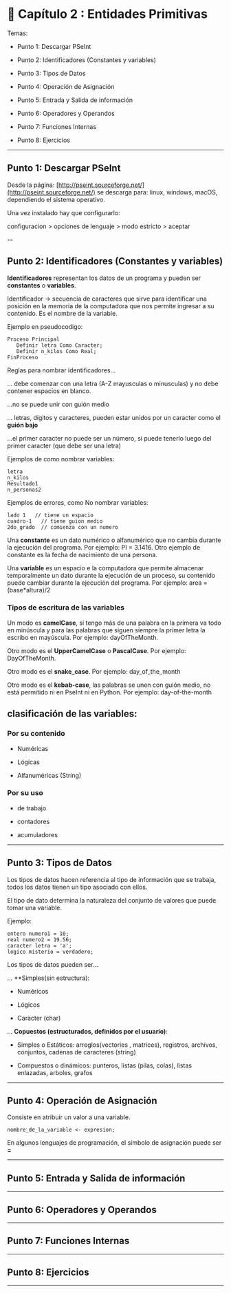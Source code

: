 # :book: Capítulo 2 : Entidades Primitivas

Temas:

- Punto 1: Descargar PSeInt

- Punto 2: Identificadores (Constantes y variables)

- Punto 3: Tipos de Datos

- Punto 4: Operación de Asignación

- Punto 5: Entrada y Salida de información

- Punto 6: Operadores y Operandos

- Punto 7: Funciones Internas

- Punto 8: Ejercicios

---

## Punto 1: Descargar PSeInt


Desde la página: [http://pseint.sourceforge.net/](http://pseint.sourceforge.net/) se descarga para: linux, windows, macOS, dependiendo el sistema operativo.

Una vez instalado hay que configurarlo:

configuracion > opciones de lenguaje > modo estricto > aceptar

--

## Punto 2: Identificadores (Constantes y variables)

**Identificadores** representan los datos de un programa y pueden ser **constantes** o **variables**.

Identificador -> secuencia de caracteres que sirve para identificar una posición en la memoria de la computadora que nos permite ingresar a su contenido. Es el nombre de la variable.

Ejemplo en pseudocodigo:

```
Proceso Principal
   Definir letra Como Caracter;
   Definir n_kilos Como Real;
FinProceso
```

Reglas para nombrar identificadores...

... debe comenzar con una letra (A-Z mayusculas o minusculas) y no debe contener espacios en blanco.

...no se puede unir con guión medio

... letras, digitos y caracteres, pueden estar unidos por un caracter como el **guión bajo**

...el primer caracter no puede ser un número, si puede tenerlo luego del primer caracter (que debe ser una letra)

Ejemplos de como nombrar variables:

```
letra
n_kilos
Resultado1
n_personas2
```

Ejemplos de errores, como No nombrar variables:

```
lado 1   // tiene un espacio
cuadro-1   // tiene guion medio
2do_grado  // comienza con un numero
```

Una **constante** es un dato numérico o alfanumérico que no cambia durante la ejecución del programa. Por ejemplo: PI = 3.1416. Otro ejemplo de constante es la fecha de nacimiento de una persona.

Una **variable** es un espacio e la computadora que permite almacenar temporalmente un dato durante la ejecución de un proceso, su contenido puede cambiar durante la ejecución del programa. Por ejemplo: area = (base*altura)/2



### Tipos de escritura de las variables

Un modo es **camelCase**, si tengo más de una palabra en la primera va todo en minúscula y para las palabras que siguen siempre la primer letra la escribo en mayúscula. Por ejemplo: dayOfTheMonth.

Otro modo es el **UpperCamelCase** o **PascalCase**. Por ejemplo: DayOfTheMonth.

Otro modo es el **snake_case**. Por ejemplo: day_of_the_month

Otro modo es el **kebab-case**, las palabras se unen con guión medio, no
está permitido ni en PseInt ni en Python. Por ejemplo: day-of-the-month


## clasificación de las variables:

### Por su contenido

- Numéricas

- Lógicas

- Alfanuméricas (String)

### Por su uso

- de trabajo

- contadores

- acumuladores

---

## Punto 3: Tipos de Datos


Los tipos de datos hacen referencia al tipo de información que se trabaja, todos los datos tienen un tipo asociado con ellos.

El tipo de dato determina la naturaleza del conjunto de valores que puede tomar una variable.

Ejemplo:

```
entero numero1 = 10;
real numero2 = 19.56;
caracter letra = 'a';
logico misterio = verdadero;
```

Los tipos de datos pueden ser...

... **Simples(sin estructura):

- Numéricos

- Lógicos

- Caracter (char)

... **Copuestos (estructurados, definidos por el usuario)**:

- Simples o Estáticos: arreglos(vectories , matrices), registros, archivos, conjuntos, cadenas de caracteres (string)

- Compuestos o dinámicos: punteros, listas (pilas, colas), listas enlazadas, arboles, grafos

---

## Punto 4: Operación de Asignación

Consiste en atribuir un valor a una variable.

```
nombre_de_la_variable <- expresion;
```

En algunos lenguajes de programación, el símbolo de asignación puede ser **=**

---

## Punto 5: Entrada y Salida de información

---

## Punto 6: Operadores y Operandos

---

## Punto 7: Funciones Internas

---

## Punto 8: Ejercicios

---